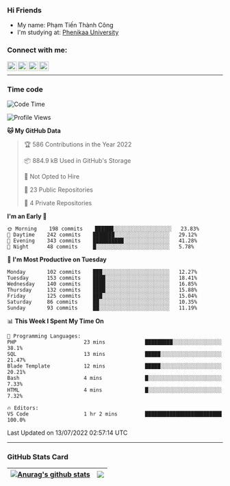 ### Hi Friends

- My name: Phạm Tiến Thành Công
- I'm studying at: [Phenikaa University]


### Connect with me:
[<img align="left" alt="PhamTienThanhCong | Facebook" width="22px" src="https://upload.wikimedia.org/wikipedia/commons/thumb/1/16/Facebook-icon-1.png/640px-Facebook-icon-1.png" />][facebook]
[<img align="left" alt="PhamTienThanhCong | Zalo" width="22px" src="https://www.anphatpc.com.vn/template/anphat_2020v2/images/icon-zalo.jpg" />][zalo]
[<img align="left" alt="PhamTienThanhCong | LinkedIn" width="22px" src="https://cdn3.iconfinder.com/data/icons/inficons/512/linkedin.png" />][linkedin]
[<img align="left" alt="PhamTienThanhCong | tiktok" width="22px" src="https://cdn.worldvectorlogo.com/logos/tiktok-logo.svg" />][tiktok]

<br />

---

### Time code

<!--START_SECTION:waka-->
![Code Time](http://img.shields.io/badge/Code%20Time-463%20hrs%2053%20mins-blue)

![Profile Views](http://img.shields.io/badge/Profile%20Views-39-blue)

**🐱 My GitHub Data** 

> 🏆 586 Contributions in the Year 2022
 > 
> 📦 884.9 kB Used in GitHub's Storage 
 > 
> 🚫 Not Opted to Hire
 > 
> 📜 23 Public Repositories 
 > 
> 🔑 4 Private Repositories  
 > 
**I'm an Early 🐤** 

```text
🌞 Morning    198 commits    ██████░░░░░░░░░░░░░░░░░░░   23.83% 
🌆 Daytime    242 commits    ███████░░░░░░░░░░░░░░░░░░   29.12% 
🌃 Evening    343 commits    ██████████░░░░░░░░░░░░░░░   41.28% 
🌙 Night      48 commits     █░░░░░░░░░░░░░░░░░░░░░░░░   5.78%

```
📅 **I'm Most Productive on Tuesday** 

```text
Monday       102 commits    ███░░░░░░░░░░░░░░░░░░░░░░   12.27% 
Tuesday      153 commits    ████░░░░░░░░░░░░░░░░░░░░░   18.41% 
Wednesday    140 commits    ████░░░░░░░░░░░░░░░░░░░░░   16.85% 
Thursday     132 commits    ████░░░░░░░░░░░░░░░░░░░░░   15.88% 
Friday       125 commits    ███░░░░░░░░░░░░░░░░░░░░░░   15.04% 
Saturday     86 commits     ██░░░░░░░░░░░░░░░░░░░░░░░   10.35% 
Sunday       93 commits     ██░░░░░░░░░░░░░░░░░░░░░░░   11.19%

```


📊 **This Week I Spent My Time On** 

```text
💬 Programming Languages: 
PHP                      23 mins             █████████░░░░░░░░░░░░░░░░   38.1% 
SQL                      13 mins             █████░░░░░░░░░░░░░░░░░░░░   21.47% 
Blade Template           12 mins             █████░░░░░░░░░░░░░░░░░░░░   20.21% 
Bash                     4 mins              █░░░░░░░░░░░░░░░░░░░░░░░░   7.33% 
HTML                     4 mins              █░░░░░░░░░░░░░░░░░░░░░░░░   7.32%

🔥 Editors: 
VS Code                  1 hr 2 mins         █████████████████████████   100.0%

```


 Last Updated on 13/07/2022 02:57:14 UTC
<!--END_SECTION:waka-->

---

### GitHub Stats Card

| <a href="https://github.com/phamtienthanhcong"><img align="center" src="https://github-readme-stats.vercel.app/api?username=PhamTienThanhCong&show_icons=true&include_all_commits=true&theme=buefy&hide_border=true&theme=ocean_dark" alt="Anurag's github stats" /></a> | <a href="https://github.com/phamtienthanhcong"><img align="center" src="https://github-readme-stats.vercel.app/api/top-langs/?username=PhamTienThanhCong&layout=compact&theme=buefy&hide_border=true&theme=ocean_dark" /></a> |
| ------------- | ------------- |

[Phenikaa University]: https://phenikaa-uni.edu.vn/vi
[facebook]: https://www.facebook.com/phamtienthanhcong
[linkedin]: https://linkedin.com/in/phamtienthanhcong
[zalo]: https://zalo.me/0396396332
[tiktok]: https://www.tiktok.com/@phamtienthanhcong
[web]: https://github.com/PhamTienThanhCong/web_dev
[min project]: https://github.com/PhamTienThanhCong/Project-Of-Web
[c and cpp]: https://github.com/PhamTienThanhCong/Code_C_and_Cpro
[python]: https://github.com/PhamTienThanhCong/Python_beginer

